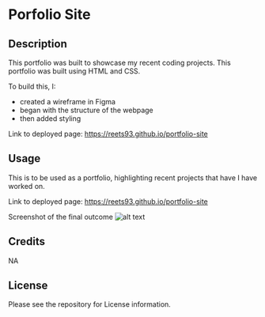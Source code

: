 # Porfolio Site

## Description

This portfolio was built to showcase my recent coding projects. This portfolio was built using HTML and CSS. 

To build this, I:
* created a wireframe in Figma
* began with the structure of the webpage
* then added styling

Link to deployed page: https://reets93.github.io/portfolio-site

## Usage

This is to be used as a portfolio, highlighting recent projects that have I have worked on. 

Link to deployed page: https://reets93.github.io/portfolio-site

Screenshot of the final outcome
![alt text](../module2-portfolio-site/images/portfolio-screenshot.png)

## Credits
NA

## License
Please see the repository for License information. 